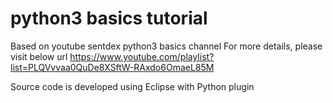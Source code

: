 # python3 basics tutorial

Based on youtube sentdex python3 basics channel
For more details, please visit below url
https://www.youtube.com/playlist?list=PLQVvvaa0QuDe8XSftW-RAxdo6OmaeL85M

Source code is developed using Eclipse with Python plugin
